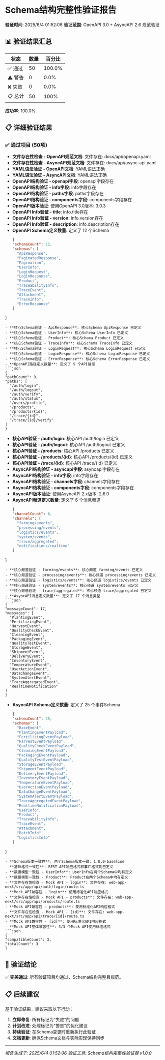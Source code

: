 # Schema结构完整性验证报告

**验证时间**: 2025/6/4 01:52:06
**验证范围**: OpenAPI 3.0 + AsyncAPI 2.6 规范验证

## 📊 验证结果汇总

| 状态 | 数量 | 百分比 |
|------|------|--------|
| ✅ 通过 | 50 | 100.0% |
| ⚠️ 警告 | 0 | 0.0% |
| ❌ 失败 | 0 | 0.0% |
| 📋 总计 | 50 | 100% |

**成功率**: 100.0%

## 📋 详细验证结果

### ✅ 通过项目 (50项)

- **文件存在性检查 - OpenAPI规范文档**: 文件存在: docs/api/openapi.yaml
- **文件存在性检查 - AsyncAPI规范文档**: 文件存在: docs/api/async-api.yaml
- **YAML语法验证 - OpenAPI文档**: YAML语法正确
- **YAML语法验证 - AsyncAPI文档**: YAML语法正确
- **OpenAPI结构验证 - openapi字段**: openapi字段存在
- **OpenAPI结构验证 - info字段**: info字段存在
- **OpenAPI结构验证 - paths字段**: paths字段存在
- **OpenAPI结构验证 - components字段**: components字段存在
- **OpenAPI版本验证**: 使用OpenAPI 3.0版本: 3.0.3
- **OpenAPI Info验证 - title**: info.title存在
- **OpenAPI Info验证 - version**: info.version存在
- **OpenAPI Info验证 - description**: info.description存在
- **OpenAPI Schema定义数量**: 定义了 12 个Schema
  ```json
  {
  "schemaCount": 12,
  "schemas": [
    "ApiResponse",
    "PaginatedResponse",
    "Pagination",
    "UserInfo",
    "LoginRequest",
    "LoginResponse",
    "Product",
    "TraceabilityInfo",
    "TraceEvent",
    "Attachment",
    "TraceInfo",
    "ErrorResponse"
  ]
}
  ```
- **核心Schema验证 - ApiResponse**: 核心Schema ApiResponse 已定义
- **核心Schema验证 - UserInfo**: 核心Schema UserInfo 已定义
- **核心Schema验证 - Product**: 核心Schema Product 已定义
- **核心Schema验证 - TraceInfo**: 核心Schema TraceInfo 已定义
- **核心Schema验证 - LoginRequest**: 核心Schema LoginRequest 已定义
- **核心Schema验证 - LoginResponse**: 核心Schema LoginResponse 已定义
- **核心Schema验证 - ErrorResponse**: 核心Schema ErrorResponse 已定义
- **OpenAPI路径定义数量**: 定义了 9 个API路径
  ```json
  {
  "pathCount": 9,
  "paths": [
    "/auth/login",
    "/auth/logout",
    "/auth/verify",
    "/auth/status",
    "/users/profile",
    "/products",
    "/products/{id}",
    "/trace/{id}",
    "/trace/{id}/verify"
  ]
}
  ```
- **核心API验证 - /auth/login**: 核心API /auth/login 已定义
- **核心API验证 - /auth/logout**: 核心API /auth/logout 已定义
- **核心API验证 - /products**: 核心API /products 已定义
- **核心API验证 - /products/{id}**: 核心API /products/{id} 已定义
- **核心API验证 - /trace/{id}**: 核心API /trace/{id} 已定义
- **AsyncAPI结构验证 - asyncapi字段**: asyncapi字段存在
- **AsyncAPI结构验证 - info字段**: info字段存在
- **AsyncAPI结构验证 - channels字段**: channels字段存在
- **AsyncAPI结构验证 - components字段**: components字段存在
- **AsyncAPI版本验证**: 使用AsyncAPI 2.x版本: 2.6.0
- **AsyncAPI频道定义数量**: 定义了 6 个消息频道
  ```json
  {
  "channelCount": 6,
  "channels": [
    "farming/events",
    "processing/events",
    "logistics/events",
    "system/events",
    "trace/aggregated",
    "notifications/realtime"
  ]
}
  ```
- **核心频道验证 - farming/events**: 核心频道 farming/events 已定义
- **核心频道验证 - processing/events**: 核心频道 processing/events 已定义
- **核心频道验证 - logistics/events**: 核心频道 logistics/events 已定义
- **核心频道验证 - system/events**: 核心频道 system/events 已定义
- **核心频道验证 - trace/aggregated**: 核心频道 trace/aggregated 已定义
- **AsyncAPI消息定义数量**: 定义了 17 个消息类型
  ```json
  {
  "messageCount": 17,
  "messages": [
    "PlantingEvent",
    "FertilizingEvent",
    "HarvestEvent",
    "QualityCheckEvent",
    "CleaningEvent",
    "PackagingEvent",
    "QualityTestEvent",
    "StorageEvent",
    "ShipmentEvent",
    "DeliveryEvent",
    "InventoryEvent",
    "TemperatureEvent",
    "UserActionEvent",
    "DataChangeEvent",
    "SystemAlertEvent",
    "TraceAggregatedEvent",
    "RealtimeNotification"
  ]
}
  ```
- **AsyncAPI Schema定义数量**: 定义了 25 个事件Schema
  ```json
  {
  "schemaCount": 25,
  "schemas": [
    "BaseEvent",
    "PlantingEventPayload",
    "FertilizingEventPayload",
    "HarvestEventPayload",
    "QualityCheckEventPayload",
    "CleaningEventPayload",
    "PackagingEventPayload",
    "QualityTestEventPayload",
    "StorageEventPayload",
    "ShipmentEventPayload",
    "DeliveryEventPayload",
    "InventoryEventPayload",
    "TemperatureEventPayload",
    "UserActionEventPayload",
    "DataChangeEventPayload",
    "SystemAlertEventPayload",
    "TraceAggregatedEventPayload",
    "RealtimeNotificationPayload",
    "UserInfo",
    "Product",
    "TraceabilityInfo",
    "TraceEvent",
    "Attachment",
    "BatchInfo",
    "LogisticsInfo"
  ]
}
  ```
- **Schema版本一致性**: 两个Schema版本一致: 1.0.0-baseline
- **基础格式一致性**: REST API响应格式和事件格式均已定义
- **数据模型一致性 - UserInfo**: UserInfo在两个Schema中均有定义
- **数据模型一致性 - Product**: Product在两个Schema中均有定义
- **文件存在性检查 - Mock API - login**: 文件存在: web-app-next/src/app/api/auth/login/route.ts
- **Mock API兼容性 - login**: 使用标准化API响应格式
- **文件存在性检查 - Mock API - products**: 文件存在: web-app-next/src/app/api/products/route.ts
- **Mock API兼容性 - products**: 使用标准化API响应格式
- **文件存在性检查 - Mock API - [id]**: 文件存在: web-app-next/src/app/api/trace/[id]/route.ts
- **Mock API兼容性 - [id]**: 使用标准化API响应格式
- **Mock API整体兼容性**: 3/3 个Mock API使用标准格式
  ```json
  {
  "compatibleCount": 3,
  "totalCount": 3
}
  ```

## 🎯 验证结论

✅ **完美通过**: 所有验证项目均通过，Schema结构完整且规范。

## 📋 后续建议

基于验证结果，建议采取以下行动：

1. **立即修复**: 所有标记为"失败"的问题
2. **计划改进**: 处理标记为"警告"的优化建议
3. **持续验证**: 在Schema变更时重新执行此验证
4. **文档更新**: 确保Schema文档与实际实现保持同步

---

*报告生成于: 2025/6/4 01:52:06*
*验证工具: Schema结构完整性验证器 v1.0.0*
